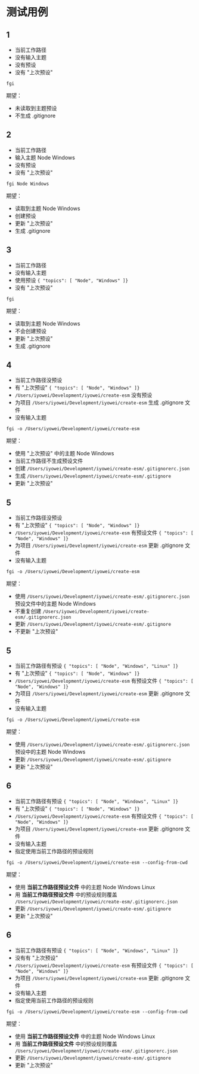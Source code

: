 # 测试用例

## 1

- 当前工作路径
- 没有输入主题
- 没有预设
- 没有 "上次预设"

```shell
fgi
```

期望：

- 未读取到主题预设
- 不生成 .gitignore

## 2

- 当前工作路径
- 输入主题 Node Windows
- 没有预设
- 没有 "上次预设"

```shell
fgi Node Windows
```

期望：

- 读取到主题 Node Windows
- 创建预设
- 更新 "上次预设"
- 生成 .gitignore

## 3

- 当前工作路径
- 没有输入主题
- 使用预设 `{ "topics": [ "Node", "Windows" ]}`
- 没有 "上次预设"

```shell
fgi
```

期望：

- 读取到主题 Node Windows
- 不会创建预设
- 更新 "上次预设"
- 生成 .gitignore

## 4

- 当前工作路径没预设
- 有 "上次预设" `{ "topics": [ "Node", "Windows" ]}`
- `/Users/iyowei/Development/iyowei/create-esm` 没有预设
- 为项目 `/Users/iyowei/Development/iyowei/create-esm` 生成 .gitignore 文件
- 没有输入主题

```shell
fgi -o /Users/iyowei/Development/iyowei/create-esm
```

期望：

- 使用 "上次预设" 中的主题 Node Windows
- 当前工作路径不生成预设文件
- 创建 `/Users/iyowei/Development/iyowei/create-esm/.gitignorerc.json`
- 生成 `/Users/iyowei/Development/iyowei/create-esm/.gitignore`
- 更新 "上次预设"

## 5

- 当前工作路径没预设
- 有 "上次预设" `{ "topics": [ "Node", "Windows" ]}`
- `/Users/iyowei/Development/iyowei/create-esm` 有预设文件 `{ "topics": [ "Node", "Windows" ]}`
- 为项目 `/Users/iyowei/Development/iyowei/create-esm` 更新 .gitignore 文件
- 没有输入主题

```shell
fgi -o /Users/iyowei/Development/iyowei/create-esm
```

期望：

- 使用 `/Users/iyowei/Development/iyowei/create-esm/.gitignorerc.json` 预设文件中的主题 Node Windows
- 不重复创建 `/Users/iyowei/Development/iyowei/create-esm/.gitignorerc.json`
- 更新 `/Users/iyowei/Development/iyowei/create-esm/.gitignore`
- 不更新 "上次预设"

## 5

- 当前工作路径有预设 `{ "topics": [ "Node", "Windows", "Linux" ]}`
- 有 "上次预设" `{ "topics": [ "Node", "Windows" ]}`
- `/Users/iyowei/Development/iyowei/create-esm` 有预设文件 `{ "topics": [ "Node", "Windows" ]}`
- 为项目 `/Users/iyowei/Development/iyowei/create-esm` 更新 .gitignore 文件
- 没有输入主题

```shell
fgi -o /Users/iyowei/Development/iyowei/create-esm
```

期望：

- 使用 `/Users/iyowei/Development/iyowei/create-esm/.gitignorerc.json` 预设中的主题 Node Windows
- 更新 `/Users/iyowei/Development/iyowei/create-esm/.gitignore`
- 更新 "上次预设"

## 6

- 当前工作路径有预设 `{ "topics": [ "Node", "Windows", "Linux" ]}`
- 有 "上次预设" `{ "topics": [ "Node", "Windows" ]}`
- `/Users/iyowei/Development/iyowei/create-esm` 有预设文件 `{ "topics": [ "Node", "Windows" ]}`
- 为项目 `/Users/iyowei/Development/iyowei/create-esm` 更新 .gitignore 文件
- 没有输入主题
- 指定使用当前工作路径的预设规则

```shell
fgi -o /Users/iyowei/Development/iyowei/create-esm --config-from-cwd
```

期望：

- 使用 **当前工作路径预设文件** 中的主题 Node Windows Linux
- 用 **当前工作路径预设文件** 中的预设规则覆盖 `/Users/iyowei/Development/iyowei/create-esm/.gitignorerc.json`
- 更新 `/Users/iyowei/Development/iyowei/create-esm/.gitignore`
- 更新 "上次预设"

## 6

- 当前工作路径有预设 `{ "topics": [ "Node", "Windows", "Linux" ]}`
- 没有有 "上次预设"
- `/Users/iyowei/Development/iyowei/create-esm` 有预设文件 `{ "topics": [ "Node", "Windows" ]}`
- 为项目 `/Users/iyowei/Development/iyowei/create-esm` 更新 .gitignore 文件
- 没有输入主题
- 指定使用当前工作路径的预设规则

```shell
fgi -o /Users/iyowei/Development/iyowei/create-esm --config-from-cwd
```

期望：

- 使用 **当前工作路径预设文件** 中的主题 Node Windows Linux
- 用 **当前工作路径预设文件** 中的预设规则覆盖 `/Users/iyowei/Development/iyowei/create-esm/.gitignorerc.json`
- 更新 `/Users/iyowei/Development/iyowei/create-esm/.gitignore`
- 更新 "上次预设"
